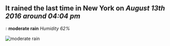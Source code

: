 ## It rained the last time in New York on *August 13th 2016 around 04:04 pm*
💧  **moderate rain** *Humidity 62%*

![moderate rain](http://openweathermap.org/img/w/10d.png)
